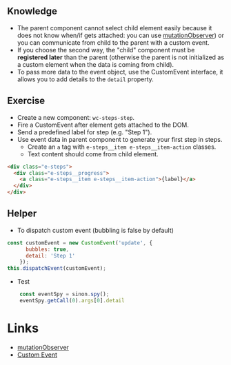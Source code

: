 ## Knowledge

- The parent component cannot select child element easily because it does not know when/if gets attached: you can use [mutationObserver](https://developer.mozilla.org/en-US/docs/Web/API/MutationObserver)) or you can communicate from child to the parent with a custom event.
- If you choose the second way, the "child" component must be **registered later** than the parent (otherwise the parent is not initialized as a custom element when the data is coming from child).
- To pass more data to the event object, use the CustomEvent interface, it allows you to add details to the `detail` property.

## Exercise

- Create a new component: `wc-steps-step`.
- Fire a CustomEvent after element gets attached to the DOM.
- Send a predefined label for step (e.g. "Step 1").
- Use event data in parent component to generate your first step in steps.
  - Create an `a` tag with `e-steps__item e-steps__item-action` classes.
  - Text content should come from child element.

```html
<div class="e-steps">
  <div class="e-steps__progress">
    <a class="e-steps__item e-steps__item-action">{label}</a>
  </div>
</div>
```

## Helper

- To dispatch custom event (bubbling is false by default)
```js
const customEvent = new CustomEvent('update', {
      bubbles: true,
      detail: 'Step 1'
    });
this.dispatchEvent(customEvent);
```

- Test
```js
    const eventSpy = sinon.spy();
    eventSpy.getCall(0).args[0].detail
```


# Links
- [mutationObserver](https://developer.mozilla.org/en-US/docs/Web/API/MutationObserver)
- [Custom Event](https://developer.mozilla.org/en-US/docs/Web/Guide/Events/Creating_and_triggering_events)
